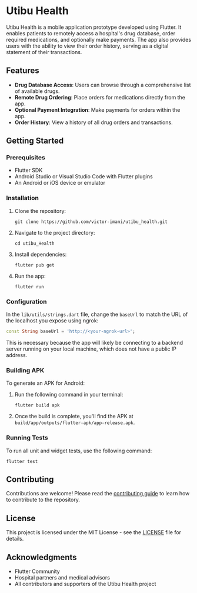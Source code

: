 # Utibu Health

Utibu Health is a mobile application prototype developed using Flutter. It enables patients to remotely access a hospital's drug database, order required medications, and optionally make payments. The app also provides users with the ability to view their order history, serving as a digital statement of their transactions.

## Features

- **Drug Database Access**: Users can browse through a comprehensive list of available drugs.
- **Remote Drug Ordering**: Place orders for medications directly from the app.
- **Optional Payment Integration**: Make payments for orders within the app.
- **Order History**: View a history of all drug orders and transactions.

## Getting Started

### Prerequisites

- Flutter SDK
- Android Studio or Visual Studio Code with Flutter plugins
- An Android or iOS device or emulator

### Installation

1. Clone the repository:
   ```
   git clone https://github.com/victor-imani/utibu_health.git
   ```
2. Navigate to the project directory:
   ```
   cd utibu_Health
   ```
3. Install dependencies:
   ```
   flutter pub get
   ```
4. Run the app:
   ```
   flutter run
   ```

### Configuration

In the `lib/utils/strings.dart` file, change the `baseUrl` to match the URL of the localhost you expose using ngrok:

```dart
const String baseUrl = 'http://<your-ngrok-url>';
```

This is necessary because the app will likely be connecting to a backend server running on your local machine, which does not have a public IP address.

### Building APK

To generate an APK for Android:

1. Run the following command in your terminal:
   ```
   flutter build apk
   ```
2. Once the build is complete, you'll find the APK at `build/app/outputs/flutter-apk/app-release.apk`.

### Running Tests

To run all unit and widget tests, use the following command:

```
flutter test
```

## Contributing

Contributions are welcome! Please read the [contributing guide](CONTRIBUTING.md) to learn how to contribute to the repository.

## License

This project is licensed under the MIT License - see the [LICENSE](LICENSE.md) file for details.

## Acknowledgments

- Flutter Community
- Hospital partners and medical advisors
- All contributors and supporters of the Utibu Health project
```
